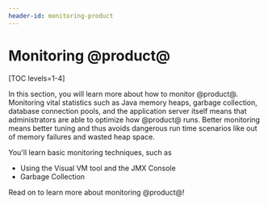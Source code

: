 ```yaml
---
header-id: monitoring-product
---
```


# Monitoring @product@

[TOC levels=1-4]

In this section, you will learn more about how to monitor @product@. Monitoring
vital statistics such as Java memory heaps, garbage collection, database
connection pools, and the application server itself means that administrators
are able to optimize how @product@ runs. Better monitoring means better tuning
and thus avoids dangerous run time scenarios like out of memory failures and
wasted heap space.

You'll learn basic monitoring techniques, such as 

- Using the Visual VM tool and the JMX Console
- Garbage Collection

Read on to learn more about monitoring @product@! 
